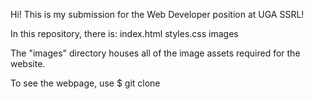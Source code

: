 Hi! This is my submission for the Web Developer position at UGA SSRL!

In this repository, there is:
index.html 
styles.css
images

The "images" directory houses all of the image assets required for the website.

To see the webpage, use $ git clone
